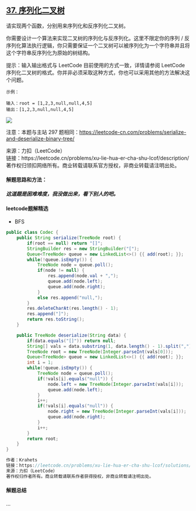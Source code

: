 ## [37. 序列化二叉树](https://leetcode.cn/problems/xu-lie-hua-er-cha-shu-lcof/description/)

<p>
请实现两个函数，分别用来序列化和反序列化二叉树。

你需要设计一个算法来实现二叉树的序列化与反序列化。这里不限定你的序列 / 反序列化算法执行逻辑，你只需要保证一个二叉树可以被序列化为一个字符串并且将这个字符串反序列化为原始的树结构。

提示：输入输出格式与 LeetCode 目前使用的方式一致，详情请参阅 LeetCode 序列化二叉树的格式。你并非必须采取这种方式，你也可以采用其他的方法解决这个问题。
</p>

```
示例：

输入：root = [1,2,3,null,null,4,5]
输出：[1,2,3,null,null,4,5]
```

![](https://assets.leetcode.com/uploads/2020/09/15/serdeser.jpg)

注意：本题与主站 297 题相同：https://leetcode-cn.com/problems/serialize-and-deserialize-binary-tree/

<p style="font-size: 14px">
来源：力扣（LeetCode） <br>
链接：https://leetcode.cn/problems/xu-lie-hua-er-cha-shu-lcof/description/ <br>
著作权归领扣网络所有。商业转载请联系官方授权，非商业转载请注明出处。
</p>

#### 解题思路和方法：

**_这道题是困难难度，我没做出来，看下别人的吧。_**

#### leetcode题解精选
- BFS

```java
public class Codec {
    public String serialize(TreeNode root) {
        if(root == null) return "[]";
        StringBuilder res = new StringBuilder("[");
        Queue<TreeNode> queue = new LinkedList<>() {{ add(root); }};
        while(!queue.isEmpty()) {
            TreeNode node = queue.poll();
            if(node != null) {
                res.append(node.val + ",");
                queue.add(node.left);
                queue.add(node.right);
            }
            else res.append("null,");
        }
        res.deleteCharAt(res.length() - 1);
        res.append("]");
        return res.toString();
    }

    public TreeNode deserialize(String data) {
        if(data.equals("[]")) return null;
        String[] vals = data.substring(1, data.length() - 1).split(",");
        TreeNode root = new TreeNode(Integer.parseInt(vals[0]));
        Queue<TreeNode> queue = new LinkedList<>() {{ add(root); }};
        int i = 1;
        while(!queue.isEmpty()) {
            TreeNode node = queue.poll();
            if(!vals[i].equals("null")) {
                node.left = new TreeNode(Integer.parseInt(vals[i]));
                queue.add(node.left);
            }
            i++;
            if(!vals[i].equals("null")) {
                node.right = new TreeNode(Integer.parseInt(vals[i]));
                queue.add(node.right);
            }
            i++;
        }
        return root;
    }
}

作者：Krahets
链接：https://leetcode.cn/problems/xu-lie-hua-er-cha-shu-lcof/solutions/187388/mian-shi-ti-37-xu-lie-hua-er-cha-shu-ceng-xu-bian-/
来源：力扣（LeetCode）
著作权归作者所有。商业转载请联系作者获得授权，非商业转载请注明出处。
```

#### 解题总结
...
